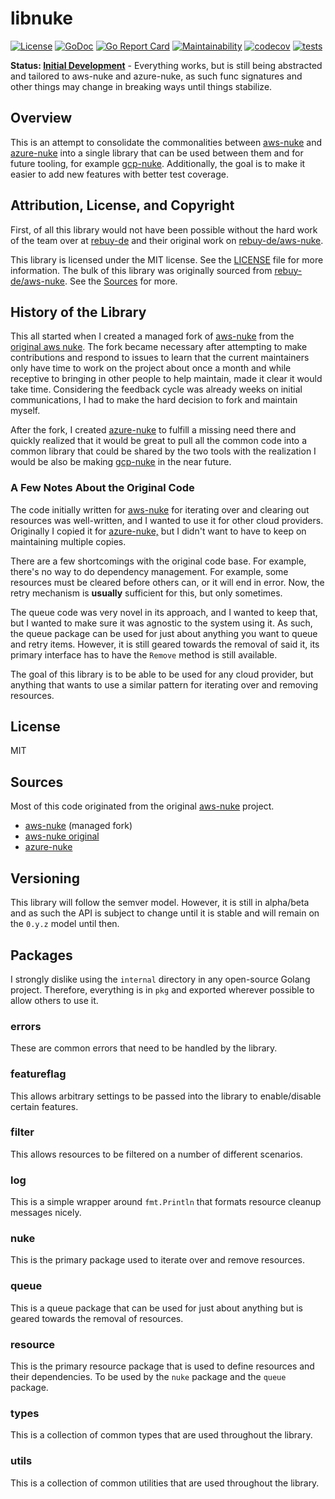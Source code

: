 # libnuke

[![License](https://img.shields.io/badge/License-MIT-blue.svg)](https://opensource.org/licenses/MIT)
[![GoDoc](https://godoc.org/github.com/ekristen/libnuke?status.svg)](https://godoc.org/github.com/ekristen/libnuke)
[![Go Report Card](https://goreportcard.com/badge/github.com/ekristen/libnuke)](https://goreportcard.com/report/github.com/ekristen/libnuke)
[![Maintainability](https://api.codeclimate.com/v1/badges/dc4078a236e89486b4ca/maintainability)](https://codeclimate.com/github/ekristen/libnuke/maintainability)
[![codecov](https://codecov.io/gh/ekristen/libnuke/graph/badge.svg?token=UJJOUJ98G4)](https://codecov.io/gh/ekristen/libnuke)
[![tests](https://github.com/ekristen/libnuke/actions/workflows/tests.yml/badge.svg)](https://github.com/ekristen/libnuke/actions/workflows/tests.yml)

**Status: [Initial Development](https://semver.org/spec/v2.0.0-rc.1.html#spec-item-5)** - Everything works, but is still being abstracted and tailored to aws-nuke and azure-nuke,
as such func signatures and other things may change in breaking ways until things stabilize.

## Overview

This is an attempt to consolidate the commonalities between [aws-nuke](https://github.com/ekristen/aws-nuke) and [azure-nuke](https://github.com/ekristen/azure-nuke) into a single library
that can be used between them and for future tooling, for example [gcp-nuke](https://github.com/ekristen/gcp-nuke). Additionally, the goal is to make it
easier to add new features with better test coverage.

## Attribution, License, and Copyright

First, of all this library would not have been possible without the hard work of the team over at [rebuy-de](https://github.com/rebuy-de)
and their original work on [rebuy-de/aws-nuke](https://github.com/rebuy-de/aws-nuke).

This library is licensed under the MIT license. See the [LICENSE](LICENSE) file for more information. The bulk of this
library was originally sourced from [rebuy-de/aws-nuke](https://github.com/rebuy-de/aws-nuke). See the [Sources](#sources)
for more.

## History of the Library

This all started when I created a managed fork of [aws-nuke](https://github.com/ekristen/aws-nuke) from the [original aws nuke](https://github.com/rebuy-de/aws-nuke).
The fork became necessary after attempting to make contributions and respond to issues to learn that the current 
maintainers only have time to work on the project about once a month and while receptive to bringing in other people
to help maintain, made it clear it would take time. Considering the feedback cycle was already weeks on initial
communications, I had to make the hard decision to fork and maintain myself.

After the fork, I created [azure-nuke](https://github.com/ekristen/azure-nuke) to fulfill a missing need there and 
quickly realized that it would be great to pull all the common code into a common library that could be shared by the
two tools with the realization I would be also be making [gcp-nuke](https://github.com/ekristen/gcp-nuke) in the near
future.

### A Few Notes About the Original Code

The code initially written for [aws-nuke](https://github.com/rebuy-de/aws-nuke) for iterating over and clearing out resources was well-written, and I wanted to use it for other cloud providers. Originally I copied it for [azure-nuke,](https://github.com/ekristen/azure-nuke) 
but I didn't want to have to keep on maintaining multiple copies.

There are a few shortcomings with the original code base. For example, there's no way to do dependency management. For 
example, some resources must be cleared before others can, or it will end in error. Now, the retry mechanism is **usually** sufficient for this, but only sometimes.

The queue code was very novel in its approach, and I wanted to keep that, but I wanted to make sure it was
agnostic to the system using it. As such, the queue package can be used for just about anything you want to queue
and retry items. However, it is still geared towards the removal of said it, its primary interface has to have the `Remove` method is still available.

The goal of this library is to be able to be used for any cloud provider, but anything that wants to use a similar
pattern for iterating over and removing resources.

## License

MIT

## Sources

Most of this code originated from the original [aws-nuke](https://github.com/rebuy-de/aws-nuke) project.

- [aws-nuke](https://github.com/ekristen/aws-nuke) (managed fork)
- [aws-nuke original](https://github.com/rebuy-de/aws-nuke)
- [azure-nuke](https://github.com/ekristen/azure-nuke)

## Versioning

This library will follow the semver model. However, it is still in alpha/beta and as such the API is subject to change
until it is stable and will remain on the `0.y.z` model until then.

## Packages

I strongly dislike using the `internal` directory in any open-source Golang project. Therefore, everything is in `pkg`
and exported wherever possible to allow others to use it.

### errors

These are common errors that need to be handled by the library.

### featureflag

This allows arbitrary settings to be passed into the library to enable/disable certain features.

### filter

This allows resources to be filtered on a number of different scenarios.

### log

This is a simple wrapper around `fmt.Println` that formats resource cleanup messages nicely.

### nuke

This is the primary package used to iterate over and remove resources.

### queue

This is a queue package that can be used for just about anything but is geared towards the removal of resources.

### resource

This is the primary resource package that is used to define resources and their dependencies. To be used by the `nuke` 
package and the `queue` package.

### types

This is a collection of common types that are used throughout the library.

### utils

This is a collection of common utilities that are used throughout the library.
